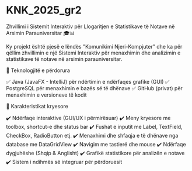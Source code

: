 # KNK_2025_gr2

Zhvillimi i Sistemit Interaktiv për Llogaritjen e Statistikave të Notave në Arsimin Parauniversitar 🎓📊

Ky projekt është pjesë e lëndës "Komunikimi Njeri-Kompjuter" dhe ka për qëllim zhvillimin e një Sistemi Interaktiv për menaxhimin dhe analizimin e statistikave të notave në arsimin parauniversitar.

🔹 Teknologjitë e përdorura

✅ Java (JavaFX - IntelliJ) për ndërtimin e ndërfaqes grafike (GUI)
✅ PostgreSQL për menaxhimin e bazës së të dhënave
✅ GitHub (privat) për menaxhimin e versioneve të kodit

📌 Karakteristikat kryesore

✔️ Ndërfaqe interaktive (GUI/UX i përmirësuar)
✔️ Meny kryesore me toolbox, shortcut-e dhe status bar
✔️ Fushat e inputit me Label, TextField, CheckBox, RadioButton etj.
✔️ Menaxhimi dhe shfaqja e të dhënave nga database me DataGridView
✔️ Navigim me tastierë dhe mouse
✔️ Ndërfaqe dygjuhëshe (Shqip & Anglisht)
✔️ Grafikë statistikore për analizën e notave
✔️ Sistem i ndihmës së integruar për përdoruesit

